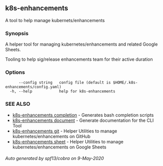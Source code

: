 ## k8s-enhancements

A tool to help manage kubernets/enhancements

### Synopsis

A helper tool for managing kubernetes/enhancements and related Google Sheets.

Tooling to help sig/release enhancements team for their active duration

### Options

```
      --config string   config file (default is $HOME/.k8s-enhancements/config.yaml)
  -h, --help            help for k8s-enhancements
```

### SEE ALSO

* [k8s-enhancements completion](k8s-enhancements_completion.md)	 - Generates bash completion scripts
* [k8s-enhancements document](k8s-enhancements_document.md)	 - Generate documentation for the CLI Tool
* [k8s-enhancements git](k8s-enhancements_git.md)	 - Helper Utilities to manage kubernetes/enhancements on GitHub
* [k8s-enhancements sheet](k8s-enhancements_sheet.md)	 - Helper Utilities to manage kubernetes/enhancements on Google Sheets

###### Auto generated by spf13/cobra on 9-May-2020
